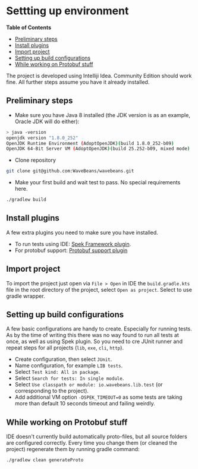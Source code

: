 Settting up environment
=======

<!-- START doctoc generated TOC please keep comment here to allow auto update -->
<!-- DON'T EDIT THIS SECTION, INSTEAD RE-RUN doctoc TO UPDATE -->
**Table of Contents**

- [Preliminary steps](#preliminary-steps)
- [Install plugins](#install-plugins)
- [Import project](#import-project)
- [Setting up build configurations](#setting-up-build-configurations)
- [While working on Protobuf stuff](#while-working-on-protobuf-stuff)

<!-- END doctoc generated TOC please keep comment here to allow auto update -->

The project is developed using Intelliji Idea. Community Edition should work fine. All further steps assume you have it already installed.

Preliminary steps
----

* Make sure you have Java 8 installed (the JDK version is as an example, Oracle JDK will do either):

```bash
> java -version
openjdk version "1.8.0_252"
OpenJDK Runtime Environment (AdoptOpenJDK)(build 1.8.0_252-b09)
OpenJDK 64-Bit Server VM (AdoptOpenJDK)(build 25.252-b09, mixed mode)
```

* Clone repository

```bash
git clone git@github.com:WaveBeans/wavebeans.git
```

* Make your first build and wait test to pass. No special requirements here.

```bash
./gradlew build
```

Install plugins
----

A few extra plugins you need to make sure you have installed.

* To run tests using IDE: [Spek Framework plugin](https://plugins.jetbrains.com/plugin/10915-spek-framework).
* For protobuf support: [Protobuf support plugin](https://plugins.jetbrains.com/plugin/8277-protobuf-support)

Import project
----

To import the project just open via `File > Open` in IDE the `build.gradle.kts` file in the root directory of the project, select `Open as project`. Select to use gradle wrapper.

Setting up build configurations
----

A few basic configurations are handy to create. Especially for running tests. As by the time of writing this there was no way found to run all tests at once, as well as using Spek plugin. So you need to cre JUnit runner and repeat steps for all projects (`lib`, `exe`, `cli`, `http`).

* Create configuration, then select `JUnit`.
* Name configuration, for example `LIB tests`.
* Select `Test kind: All in package`.
* Select `Search for tests: In single module`.
* Select `Use classpath or module: io.wavebeans.lib.test` (or corresponding to the project).
* Add additional VM option `-DSPEK_TIMEOUT=0` as some tests are taking more than default 10 seconds timeout and failing weirdly.

While working on Protobuf stuff
----

IDE doesn't currently build automatically proto-files, but all source folders are configured correctly. Every time you change them (or cleaned the project) regenerate them by running gradle command:

```bash
./gradlew clean generateProto
```